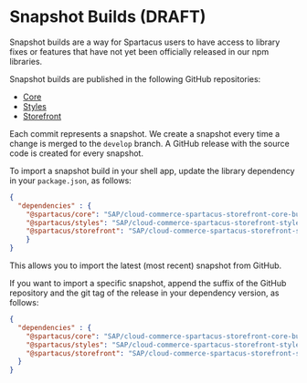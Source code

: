 # Snapshot Builds (DRAFT)

Snapshot builds are a way for Spartacus users to have access to library fixes or features that have not yet been officially released in our npm libraries.

Snapshot builds are published in the following GitHub repositories:

* [Core](https://github.com/SAP/cloud-commerce-spartacus-storefront-core-builds)
* [Styles](https://github.com/SAP/cloud-commerce-spartacus-storefront-styles-builds)
* [Storefront](https://github.com/SAP/cloud-commerce-spartacus-storefront-storefront-builds)

Each commit represents a snapshot. We create a snapshot every time a change is merged to the `develop` branch. A GitHub release with the source code is created for every snapshot.

To import a snapshot build in your shell app, update the library dependency in your `package.json`, as follows:

```json
{
  "dependencies" : {
    "@spartacus/core": "SAP/cloud-commerce-spartacus-storefront-core-builds",
    "@spartacus/styles": "SAP/cloud-commerce-spartacus-storefront-styles-builds",
    "@spartacus/storefront": "SAP/cloud-commerce-spartacus-storefront-storefront-builds"
    }
}
 ```

This allows you to import the latest (most recent) snapshot from GitHub.

If you want to import a specific snapshot, append the suffix of the GitHub repository and the git tag of the release in your dependency version, as follows:

```json
{
  "dependencies" : {
    "@spartacus/core": "SAP/cloud-commerce-spartacus-storefront-core-builds#core-0.1.0+abcde23f",
    "@spartacus/styles": "SAP/cloud-commerce-spartacus-storefront-styles-builds#styles-0.1.0+abcde23f",
    "@spartacus/storefront": "SAP/cloud-commerce-spartacus-storefront-storefront-builds#storefront-0.1.0+abcde23f"
  }
}
 ```
